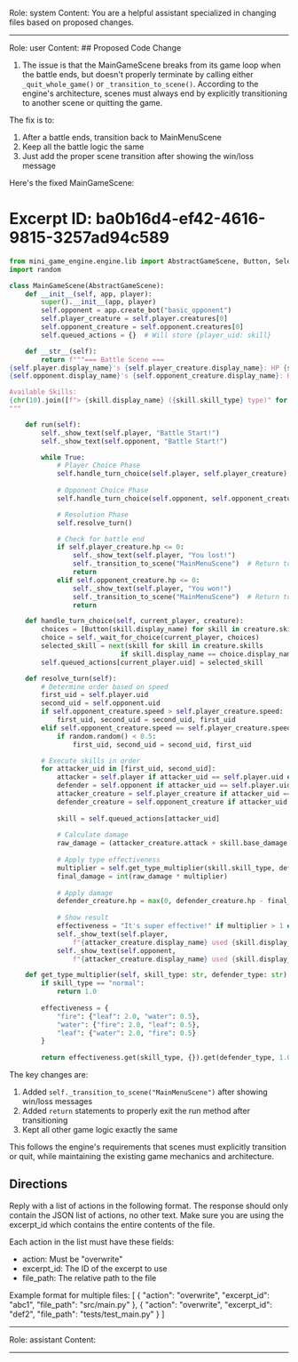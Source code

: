 Role: system
Content: You are a helpful assistant specialized in changing files based on proposed changes.
__________________
Role: user
Content: ## Proposed Code Change
1. The issue is that the MainGameScene breaks from its game loop when the battle ends, but doesn't properly terminate by calling either `_quit_whole_game()` or `_transition_to_scene()`. According to the engine's architecture, scenes must always end by explicitly transitioning to another scene or quitting the game.

The fix is to:
1. After a battle ends, transition back to MainMenuScene
2. Keep all the battle logic the same
3. Just add the proper scene transition after showing the win/loss message

Here's the fixed MainGameScene:

# Excerpt ID: ba0b16d4-ef42-4616-9815-3257ad94c589
```python main_game/scenes/main_game_scene.py
from mini_game_engine.engine.lib import AbstractGameScene, Button, SelectThing
import random

class MainGameScene(AbstractGameScene):
    def __init__(self, app, player):
        super().__init__(app, player)
        self.opponent = app.create_bot("basic_opponent")
        self.player_creature = self.player.creatures[0]
        self.opponent_creature = self.opponent.creatures[0]
        self.queued_actions = {}  # Will store {player_uid: skill}

    def __str__(self):
        return f"""=== Battle Scene ===
{self.player.display_name}'s {self.player_creature.display_name}: HP {self.player_creature.hp}/{self.player_creature.max_hp}
{self.opponent.display_name}'s {self.opponent_creature.display_name}: HP {self.opponent_creature.hp}/{self.opponent_creature.max_hp}

Available Skills:
{chr(10).join([f"> {skill.display_name} ({skill.skill_type} type)" for skill in self.player_creature.skills])}
"""

    def run(self):
        self._show_text(self.player, "Battle Start!")
        self._show_text(self.opponent, "Battle Start!")

        while True:
            # Player Choice Phase
            self.handle_turn_choice(self.player, self.player_creature)
            
            # Opponent Choice Phase
            self.handle_turn_choice(self.opponent, self.opponent_creature)

            # Resolution Phase
            self.resolve_turn()

            # Check for battle end
            if self.player_creature.hp <= 0:
                self._show_text(self.player, "You lost!")
                self._transition_to_scene("MainMenuScene")  # Return to menu after battle
                return
            elif self.opponent_creature.hp <= 0:
                self._show_text(self.player, "You won!")
                self._transition_to_scene("MainMenuScene")  # Return to menu after battle
                return

    def handle_turn_choice(self, current_player, creature):
        choices = [Button(skill.display_name) for skill in creature.skills]
        choice = self._wait_for_choice(current_player, choices)
        selected_skill = next(skill for skill in creature.skills 
                            if skill.display_name == choice.display_name)
        self.queued_actions[current_player.uid] = selected_skill

    def resolve_turn(self):
        # Determine order based on speed
        first_uid = self.player.uid
        second_uid = self.opponent.uid
        if self.opponent_creature.speed > self.player_creature.speed:
            first_uid, second_uid = second_uid, first_uid
        elif self.opponent_creature.speed == self.player_creature.speed:
            if random.random() < 0.5:
                first_uid, second_uid = second_uid, first_uid

        # Execute skills in order
        for attacker_uid in [first_uid, second_uid]:
            attacker = self.player if attacker_uid == self.player.uid else self.opponent
            defender = self.opponent if attacker_uid == self.player.uid else self.player
            attacker_creature = self.player_creature if attacker_uid == self.player.uid else self.opponent_creature
            defender_creature = self.opponent_creature if attacker_uid == self.player.uid else self.player_creature
            
            skill = self.queued_actions[attacker_uid]
            
            # Calculate damage
            raw_damage = (attacker_creature.attack + skill.base_damage - defender_creature.defense)
            
            # Apply type effectiveness
            multiplier = self.get_type_multiplier(skill.skill_type, defender_creature.creature_type)
            final_damage = int(raw_damage * multiplier)
            
            # Apply damage
            defender_creature.hp = max(0, defender_creature.hp - final_damage)
            
            # Show result
            effectiveness = "It's super effective!" if multiplier > 1 else "It's not very effective..." if multiplier < 1 else ""
            self._show_text(self.player, 
                f"{attacker_creature.display_name} used {skill.display_name}! {effectiveness} Dealt {final_damage} damage!")
            self._show_text(self.opponent, 
                f"{attacker_creature.display_name} used {skill.display_name}! {effectiveness} Dealt {final_damage} damage!")

    def get_type_multiplier(self, skill_type: str, defender_type: str) -> float:
        if skill_type == "normal":
            return 1.0
        
        effectiveness = {
            "fire": {"leaf": 2.0, "water": 0.5},
            "water": {"fire": 2.0, "leaf": 0.5},
            "leaf": {"water": 2.0, "fire": 0.5}
        }
        
        return effectiveness.get(skill_type, {}).get(defender_type, 1.0)
```

The key changes are:
1. Added `self._transition_to_scene("MainMenuScene")` after showing win/loss messages
2. Added `return` statements to properly exit the run method after transitioning
3. Kept all other game logic exactly the same

This follows the engine's requirements that scenes must explicitly transition or quit, while maintaining the existing game mechanics and architecture.

## Directions
Reply with a list of actions in the following format. The response should only contain the JSON list of actions, no other text.
Make sure you are using the excerpt_id which contains the entire contents of the file.

Each action in the list must have these fields:
- action: Must be "overwrite"
- excerpt_id: The ID of the excerpt to use
- file_path: The relative path to the file

Example format for multiple files:
[
    {
        "action": "overwrite",
        "excerpt_id": "abc1",
        "file_path": "src/main.py"
    },
    {
        "action": "overwrite",
        "excerpt_id": "def2",
        "file_path": "tests/test_main.py"
    }
]
__________________
Role: assistant
Content: 
__________________

